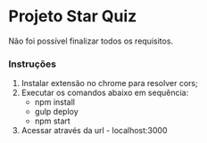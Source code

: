 # Projeto Star Quiz
Não foi possível finalizar todos os requisitos. 

### Instruções

1. Instalar extensão no chrome para resolver cors;
2. Executar os comandos abaixo em sequência:
	- npm install
	- gulp deploy
	- npm start
3. Acessar através da url - localhost:3000
